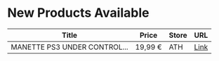 # New Products Available

| Title | Price | Store | URL |
|---|---|---|---|
| MANETTE PS3 UNDER CONTROL... | 19,99 € | ATH | [Link](https://www.cashconverters.be/fr/accessoires-jeux-video/652904-manette-ps3-under-control-1440.html) |

